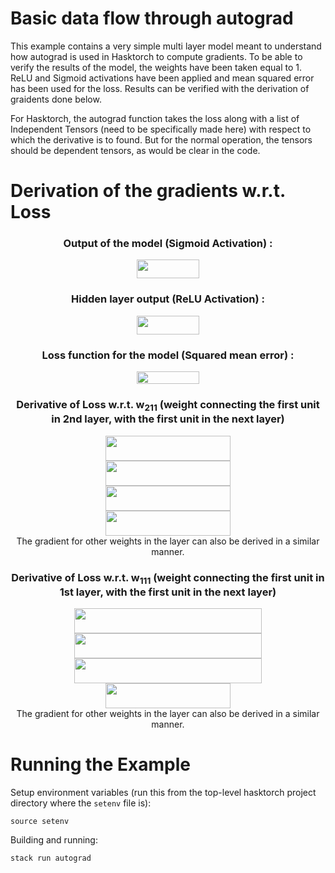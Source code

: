 # Basic data flow through autograd

This example contains a very simple multi layer model meant to understand how autograd is used in Hasktorch to compute gradients. To be able to verify the results of the model, the weights have been taken equal to 1. ReLU and Sigmoid activations have been applied and mean squared error has been used for the loss. Results can be verified with the derivation of graidents done below.

For Hasktorch, the autograd function takes the loss along with a list of Independent Tensors (need to be specifically made here) with respect to which the derivative is to found. But for the normal operation, the tensors should be dependent tensors, as would be clear in the code.

# Derivation of the gradients w.r.t. Loss
<div align = "center">

### Output of the model (Sigmoid Activation) :

<img src="https://render.githubusercontent.com/render/math?math=y = \frac{1}{1%2Be^{-y_{in}}}" width=100px height=30px>
</div>

<div align = "center">

### Hidden layer output (ReLU Activation) :
<img src="https://render.githubusercontent.com/render/math?math=h = \max(a_{in},0)" width=100px height=30px>

</div>

<div align = "center">

### Loss function for the model (Squared mean error) :
<img src="https://render.githubusercontent.com/render/math?math=Loss = (y-t)^2" width=100px height=20px>
</div>

<div align = "center">

### Derivative of Loss w.r.t. w<sub>211</sub> (weight connecting the first unit in 2nd layer, with the first unit in the next layer)
<img src="https://render.githubusercontent.com/render/math?math=\frac{\partial L}{\partial w_{211}} = \frac{\partial L}{\partial y} \ast \frac{\partial y}{\partial y_{in}} \ast \frac{\partial y_{in}}{\partial w_{211}}" width=200px height=40px>
</div>

<div align = "center">
<img src="https://render.githubusercontent.com/render/math?math=\frac{\partial L}{\partial w_{211}} = \frac{2(y-t)}{1%2Be^{-y_{in}}} \ast {e^{-y_{in}}} \ast h_1" width=200px height=40px>
</div>
<div align = "center">
<img src="https://render.githubusercontent.com/render/math?math=\frac{\partial L}{\partial w_{211}} = \frac{2(0.9975)}{1%2Be^{-6}} \ast {e^{-6}} \ast 2" width=200px height=40px>
</div>
<div align = "center">
<img src="https://render.githubusercontent.com/render/math?math=\frac{\partial L}{\partial w_{211}} = 9.8657 * 10^{{-3}}" width=200px height=40px>
</div>
<div align = "center">
The gradient for other weights in the layer can also be derived in a similar manner.
</div>

<div align = "center">

### Derivative of Loss w.r.t. w<sub>111</sub> (weight connecting the first unit in 1st layer, with the first unit in the next layer)
<img src="https://render.githubusercontent.com/render/math?math=\frac{\partial L}{\partial w_{111}} = \frac{\partial L}{\partial y} \ast \frac{\partial y}{\partial y_{in}} \ast \frac{\partial y_{in}}{\partial h_1} \ast \frac{\partial h_1}{\partial a_1} \ast \frac{\partial a_1}{\partial w_{111}}" width=300px height=40px>
</div>

<div align = "center">
<img src="https://render.githubusercontent.com/render/math?math=\frac{\partial L}{\partial w_{111}} = \frac{2(y-t)}{1%2Be^{-y_{in}}} \ast {e^{-y_{in}}} \ast w_{211} \ast 1 \ast x_1" width=300px height=40px>
</div>
<div align = "center">
<img src="https://render.githubusercontent.com/render/math?math=\frac{\partial L}{\partial w_{111}} = \frac{2(0.9975)}{1%2Be^{-6}} \ast {e^{-6}} \ast 1 \ast 1 \ast -1" width=300px height=40px>
</div>
<div align = "center">
<img src="https://render.githubusercontent.com/render/math?math=\frac{\partial L}{\partial w_{111}} = -4.9328 * 10^{{-3}}" width=200px height=40px>
</div>
<div align = "center">
The gradient for other weights in the layer can also be derived in a similar manner.
</div>


# Running the Example

Setup environment variables (run this from the top-level hasktorch project
directory where the `setenv` file is):

```
source setenv
```

Building and running:

```
stack run autograd
```
